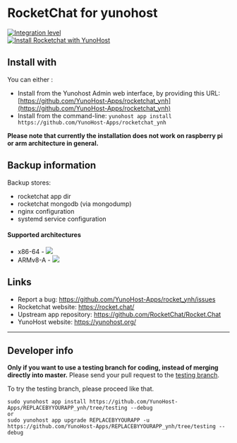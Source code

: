 # RocketChat for yunohost

[![Integration level](https://dash.yunohost.org/integration/rocketchat.svg)](https://dash.yunohost.org/appci/app/rocketchat)  
[![Install Rocketchat with YunoHost](https://install-app.yunohost.org/install-with-yunohost.png)](https://install-app.yunohost.org/?app=rocketchat)



## Install with

You can either :

* Install from the Yunohost Admin web interface, by providing this URL: [https://github.com/YunoHost-Apps/rocketchat_ynh](https://github.com/YunoHost-Apps/rocketchat_ynh)
* Install from the command-line: `yunohost app install https://github.com/YunoHost-Apps/rocketchat_ynh`

**Please note that currently the installation does not work on raspberry pi or arm architecture in general.**

## Backup information

Backup stores:

- rocketchat app dir
- rocketchat mongodb (via mongodump)
- nginx configuration
- systemd service configuration

#### Supported architectures

* x86-64 - [![](https://ci-apps.yunohost.org/ci/logs/rocketchat%20%28Community%29.svg)](https://ci-apps.yunohost.org/ci/apps/rocketchat/)
* ARMv8-A - [![](https://ci-apps-arm.yunohost.org/ci/logs/rocketchat%20%28Community%29.svg)](https://ci-apps-arm.yunohost.org/ci/apps/rocketchat/)

## Links

 * Report a bug: https://github.com/YunoHost-Apps/rocket_ynh/issues
 * Rocketchat website: https://rocket.chat/
 * Upstream app repository: https://github.com/RocketChat/Rocket.Chat
 * YunoHost website: https://yunohost.org/

---

## Developer info

**Only if you want to use a testing branch for coding, instead of merging directly into master.**
Please send your pull request to the [testing branch](https://github.com/YunoHost-Apps/REPLACEBYYOURAPP_ynh/tree/testing).

To try the testing branch, please proceed like that.
```
sudo yunohost app install https://github.com/YunoHost-Apps/REPLACEBYYOURAPP_ynh/tree/testing --debug
or
sudo yunohost app upgrade REPLACEBYYOURAPP -u https://github.com/YunoHost-Apps/REPLACEBYYOURAPP_ynh/tree/testing --debug
```
